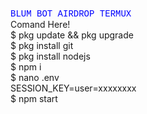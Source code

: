 <font face="courier" color="blue">BLUM BOT AIRDROP TERMUX</font><br>
Comand Here!<br>
$ pkg update && pkg upgrade <br>
$ pkg install git<br>
$ pkg install nodejs<br>
$ npm i <br>
$ nano .env <br>
SESSION_KEY=user=xxxxxxxx <br>
$ npm start <br>
